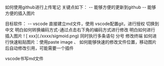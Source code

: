 如何使用github进行上传笔记
关键点如下：
-- 能够方便的更新到github
-- 能够方便的插入图片

目标软件：
-- vscode
直接建立md文件，使用
vscode配置git，进行授权
切换到中文
明白如何转换编码方式-通过点击右下角的编码方式进行修改
明白如何进行插入图片 ! \[ xxx](./xxxx/sigmoid.png)
同时执行多条语句 分号
修改终端
如何进行快速粘贴图片：使用paste image 、
如何能够快速的修改文件位置，移动图片后自动修改引用，可能需要一个插件


vscode书写md文件